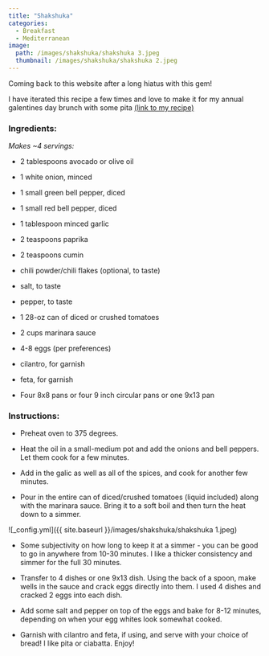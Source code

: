 ```yaml
---
title: "Shakshuka"
categories:
  - Breakfast
  - Mediterranean
image:
  path: /images/shakshuka/shakshuka 3.jpeg
  thumbnail: /images/shakshuka/shakshuka 2.jpeg
---
```


Coming back to this website after a long hiatus with this gem!

I have iterated this recipe a few times and love to make it for my annual galentines day brunch with some pita [(link to my recipe)](https://www.whatsprernacooking.com/mediterranean/bread/sides/vegan/pita/)

### Ingredients:

_Makes ~4 servings:_

* 2 tablespoons avocado or olive oil
* 1 white onion, minced
* 1 small green bell pepper, diced
* 1 small red bell pepper, diced
* 1 tablespoon minced garlic
* 2 teaspoons paprika
* 2 teaspoons cumin
* chili powder/chili flakes (optional, to taste)
* salt, to taste
* pepper, to taste
* 1 28-oz can of diced or crushed tomatoes
* 2 cups marinara sauce
* 4-8 eggs (per preferences)
* cilantro, for garnish
* feta, for garnish

* Four 8x8 pans or four 9 inch circular pans or one 9x13 pan


### Instructions:

* Preheat oven to 375 degrees.

* Heat the oil in a small-medium pot and add the onions and bell peppers. Let them cook for a few minutes. 

* Add in the galic as well as all of the spices, and cook for another few minutes. 

* Pour in the entire can of diced/crushed tomatoes (liquid included) along with the marinara sauce. Bring it to a soft boil and then turn the heat down to a simmer.

![_config.yml]({{ site.baseurl }}/images/shakshuka/shakshuka 1.jpeg)

* Some subjectivity on how long to keep it at a simmer - you can be good to go in anywhere from 10-30 minutes. I like a thicker consistency and simmer for the full 30 minutes.

* Transfer to 4 dishes or one 9x13 dish. Using the back of a spoon, make wells in the sauce and crack eggs directly into them. I used 4 dishes and cracked 2 eggs into each dish. 

* Add some salt and pepper on top of the eggs and bake for 8-12 minutes, depending on when your egg whites look somewhat cooked. 

* Garnish with cilantro and feta, if using, and serve with your choice of bread! I like pita or ciabatta. Enjoy!
